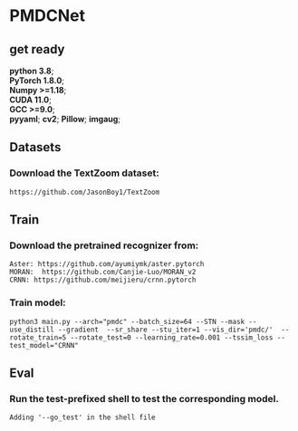 # PMDCNet

## get ready

**python 3.8**;  
**PyTorch 1.8.0**;   
**Numpy >=1.18**;   
**CUDA 11.0**;  
**GCC >=9.0**;   
**pyyaml**;
**cv2**;
**Pillow**;
**imgaug**;

## Datasets
### Download the TextZoom dataset:

	https://github.com/JasonBoy1/TextZoom

## Train
### Download the pretrained recognizer from: 
	Aster: https://github.com/ayumiymk/aster.pytorch  
	MORAN:  https://github.com/Canjie-Luo/MORAN_v2  
	CRNN: https://github.com/meijieru/crnn.pytorch

### Train model: 
 ```
python3 main.py --arch="pmdc" --batch_size=64 --STN --mask --use_distill --gradient  --sr_share --stu_iter=1 --vis_dir='pmdc/'  --rotate_train=5 --rotate_test=0 --learning_rate=0.001 --tssim_loss --test_model="CRNN" 
```


## Eval
### Run the test-prefixed shell to test the corresponding model.
```
Adding '--go_test' in the shell file
```
